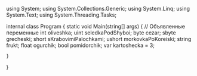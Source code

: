 using System;
using System.Collections.Generic;
using System.Linq;
using System.Text;
using System.Threading.Tasks;

internal class Program
{
    static void Main(string[] args)
    {
        // Объявленные переменные
        int oliveshka;
        uint seledkaPodShyboi;
        byte cezar;
        sbyte grecheski;
        short sKrabovimiPalochkami;
        ushort morkovkaPoKoreiski;
        string frukt;
        float ogurchik;
        bool pomidorchik;
        var kartoshecka = 3;

    }
}
